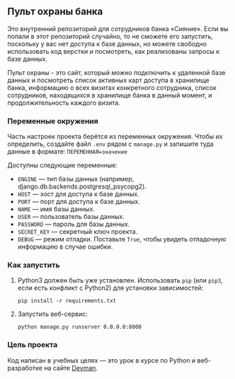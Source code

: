 
## Пульт охраны банка

Это внутренний репозиторий для сотрудников банка «Сияние». Если вы попали в этот репозиторий случайно,
то не сможете его запустить, поскольку у вас нет доступа к базе данных, но можете свободно использовать 
код верстки и посмотреть, как реализованы запросы к базе данных.

Пульт охраны - это сайт, который можно подключить к удаленной базе данных и посмотреть список активных карт
доступа в хранилище банка, информацию о всех визитах конкретного сотрудника, список сотрудников, 
находящихся в хранилище банка в данный момент, и продолжительность каждого визита.  

### Переменные окружения

Часть настроек проекта берётся из переменных окружения. Чтобы их определить, создайте файл `.env` рядом с `manage.py` и запишите туда данные в формате: `ПЕРЕМЕННАЯ=значение`

Доступны следующие переменные:

- `ENGINE` — тип базы данных (например, django.db.backends.postgresql_psycopg2).
- `HOST` — хост для доступа к базе данных.
- `PORT` — порт для доступа к базе данных.
- `NAME` — имя базы данных.
- `USER` — пользователь базы данных.
- `PASSWORD` — пароль для базы данных.
- `SECRET_KEY` — секретный ключ проекта.
- `DEBUG` — режим отладки. Поставьте `True`, чтобы увидеть отладочную информацию в случае ошибки.

### Как запустить   

1. Python3 должен быть уже установлен. 
Использовать `pip` (или `pip3`, если есть конфликт с Python2) для установки зависимостей:
    ```console
    pip install -r requirements.txt
    ```

2. Запустить веб-сервис:
    ```console
    python manage.py runserver 0.0.0.0:8000
    ```
 
### Цель проекта

Код написан в учебных целях — это урок в курсе по Python и веб-разработке на сайте [Devman](https://dvmn.org).